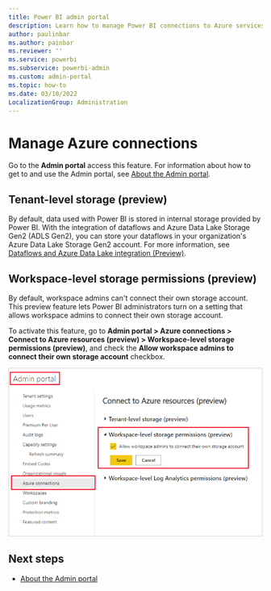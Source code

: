 ```yaml
---
title: Power BI admin portal
description: Learn how to manage Power BI connections to Azure services.
author: paulinbar
ms.author: painbar
ms.reviewer: ''
ms.service: powerbi
ms.subservice: powerbi-admin
ms.custom: admin-portal
ms.topic: how-to
ms.date: 03/10/2022
LocalizationGroup: Administration
---
```


# Manage Azure connections

Go to the **Admin portal** access this feature. For information about how to get to and use the Admin portal, see [About the Admin portal](service-admin-portal.md).

## Tenant-level storage (preview)

By default, data used with Power BI is stored in internal storage provided by Power BI. With the integration of dataflows and Azure Data Lake Storage Gen2 (ADLS Gen2), you can store your dataflows in your organization's Azure Data Lake Storage Gen2 account. For more information, see [Dataflows and Azure Data Lake integration (Preview)](../transform-model/dataflows/dataflows-azure-data-lake-storage-integration.md).

## Workspace-level storage permissions (preview)

By default, workspace admins can't connect their own storage account. This preview feature lets Power BI administrators turn on a setting that allows workspace admins to connect their own storage account.

To activate this feature, go to **Admin portal > Azure connections > Connect to Azure resources (preview) > Workspace-level storage permissions (preview)**, and check the **Allow workspace admins to connect their own storage account** checkbox.

![Screenshot of the Allow workspace admins to connect their own Log Analytics workspace checkbox. ](media/service-admin-portal-azure-connections/connect-own-storage-account-switch.png)


## Next steps

* [About the Admin portal](service-admin-portal.md)